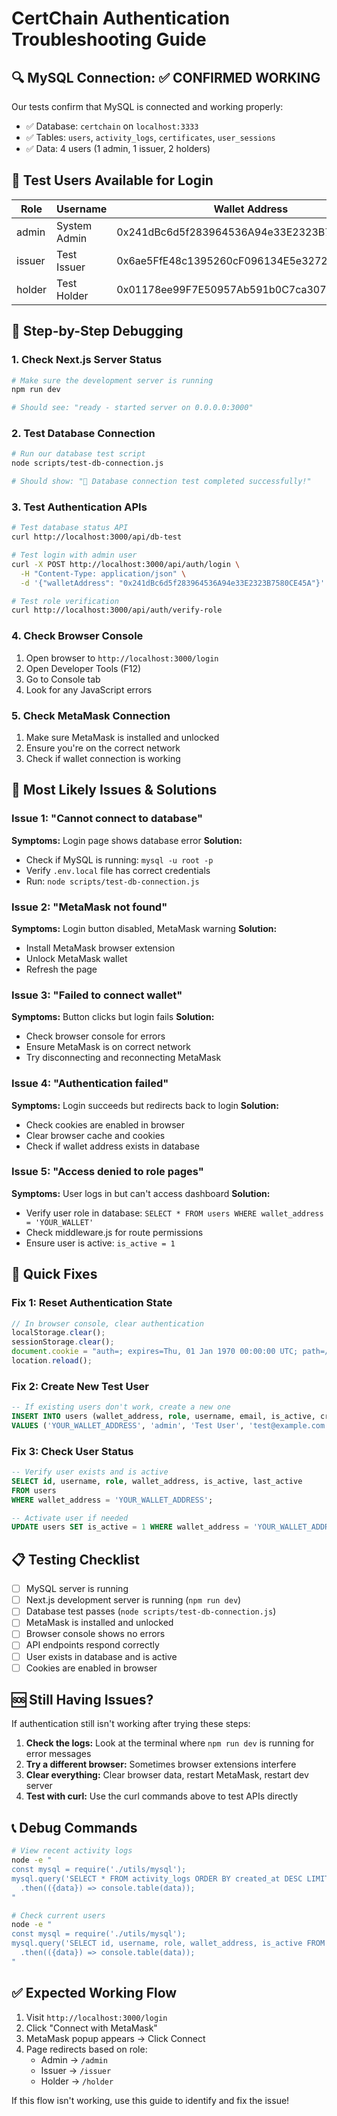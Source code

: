 # CertChain Authentication Troubleshooting Guide

## 🔍 MySQL Connection: ✅ CONFIRMED WORKING

Our tests confirm that MySQL is connected and working properly:

- ✅ Database: `certchain` on `localhost:3333`
- ✅ Tables: `users`, `activity_logs`, `certificates`, `user_sessions`
- ✅ Data: 4 users (1 admin, 1 issuer, 2 holders)

## 🧪 Test Users Available for Login

| Role   | Username     | Wallet Address                             | Status    |
| ------ | ------------ | ------------------------------------------ | --------- |
| admin  | System Admin | 0x241dBc6d5f283964536A94e33E2323B7580CE45A | ✅ Active |
| issuer | Test Issuer  | 0x6ae5FfE48c1395260cF096134E5e32725c24080a | ✅ Active |
| holder | Test Holder  | 0x01178ee99F7E50957Ab591b0C7ca307E593254C9 | ✅ Active |

## 🔧 Step-by-Step Debugging

### 1. Check Next.js Server Status

```bash
# Make sure the development server is running
npm run dev

# Should see: "ready - started server on 0.0.0.0:3000"
```

### 2. Test Database Connection

```bash
# Run our database test script
node scripts/test-db-connection.js

# Should show: "🎉 Database connection test completed successfully!"
```

### 3. Test Authentication APIs

```bash
# Test database status API
curl http://localhost:3000/api/db-test

# Test login with admin user
curl -X POST http://localhost:3000/api/auth/login \
  -H "Content-Type: application/json" \
  -d '{"walletAddress": "0x241dBc6d5f283964536A94e33E2323B7580CE45A"}'

# Test role verification
curl http://localhost:3000/api/auth/verify-role
```

### 4. Check Browser Console

1. Open browser to `http://localhost:3000/login`
2. Open Developer Tools (F12)
3. Go to Console tab
4. Look for any JavaScript errors

### 5. Check MetaMask Connection

1. Make sure MetaMask is installed and unlocked
2. Ensure you're on the correct network
3. Check if wallet connection is working

## 🎯 Most Likely Issues & Solutions

### Issue 1: "Cannot connect to database"

**Symptoms:** Login page shows database error
**Solution:**

- Check if MySQL is running: `mysql -u root -p`
- Verify `.env.local` file has correct credentials
- Run: `node scripts/test-db-connection.js`

### Issue 2: "MetaMask not found"

**Symptoms:** Login button disabled, MetaMask warning
**Solution:**

- Install MetaMask browser extension
- Unlock MetaMask wallet
- Refresh the page

### Issue 3: "Failed to connect wallet"

**Symptoms:** Button clicks but login fails
**Solution:**

- Check browser console for errors
- Ensure MetaMask is on correct network
- Try disconnecting and reconnecting MetaMask

### Issue 4: "Authentication failed"

**Symptoms:** Login succeeds but redirects back to login
**Solution:**

- Check cookies are enabled in browser
- Clear browser cache and cookies
- Check if wallet address exists in database

### Issue 5: "Access denied to role pages"

**Symptoms:** User logs in but can't access dashboard
**Solution:**

- Verify user role in database: `SELECT * FROM users WHERE wallet_address = 'YOUR_WALLET'`
- Check middleware.js for route permissions
- Ensure user is active: `is_active = 1`

## 🔧 Quick Fixes

### Fix 1: Reset Authentication State

```javascript
// In browser console, clear authentication
localStorage.clear();
sessionStorage.clear();
document.cookie = "auth=; expires=Thu, 01 Jan 1970 00:00:00 UTC; path=/;";
location.reload();
```

### Fix 2: Create New Test User

```sql
-- If existing users don't work, create a new one
INSERT INTO users (wallet_address, role, username, email, is_active, created_at, last_active)
VALUES ('YOUR_WALLET_ADDRESS', 'admin', 'Test User', 'test@example.com', 1, NOW(), NOW());
```

### Fix 3: Check User Status

```sql
-- Verify user exists and is active
SELECT id, username, role, wallet_address, is_active, last_active
FROM users
WHERE wallet_address = 'YOUR_WALLET_ADDRESS';

-- Activate user if needed
UPDATE users SET is_active = 1 WHERE wallet_address = 'YOUR_WALLET_ADDRESS';
```

## 📋 Testing Checklist

- [ ] MySQL server is running
- [ ] Next.js development server is running (`npm run dev`)
- [ ] Database test passes (`node scripts/test-db-connection.js`)
- [ ] MetaMask is installed and unlocked
- [ ] Browser console shows no errors
- [ ] API endpoints respond correctly
- [ ] User exists in database and is active
- [ ] Cookies are enabled in browser

## 🆘 Still Having Issues?

If authentication still isn't working after trying these steps:

1. **Check the logs:** Look at the terminal where `npm run dev` is running for error messages
2. **Try a different browser:** Sometimes browser extensions interfere
3. **Clear everything:** Clear browser data, restart MetaMask, restart dev server
4. **Test with curl:** Use the curl commands above to test APIs directly

## 📞 Debug Commands

```bash
# View recent activity logs
node -e "
const mysql = require('./utils/mysql');
mysql.query('SELECT * FROM activity_logs ORDER BY created_at DESC LIMIT 10')
  .then(({data}) => console.table(data));
"

# Check current users
node -e "
const mysql = require('./utils/mysql');
mysql.query('SELECT id, username, role, wallet_address, is_active FROM users')
  .then(({data}) => console.table(data));
"
```

## ✅ Expected Working Flow

1. Visit `http://localhost:3000/login`
2. Click "Connect with MetaMask"
3. MetaMask popup appears → Click Connect
4. Page redirects based on role:
   - Admin → `/admin`
   - Issuer → `/issuer`
   - Holder → `/holder`

If this flow isn't working, use this guide to identify and fix the issue!
